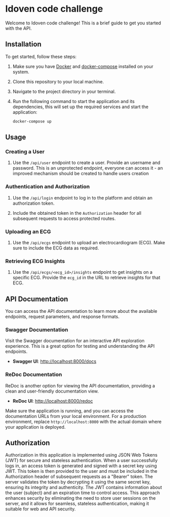 # Idoven code challenge

Welcome to Idoven code challenge! This is a brief guide to get you started with the API.

## Installation

To get started, follow these steps:

1. Make sure you have [Docker](https://www.docker.com/get-started) and [docker-compose](https://docs.docker.com/compose/install/) installed on your system.

2. Clone this repository to your local machine.

3. Navigate to the project directory in your terminal.

4. Run the following command to start the application and its dependencies, this will set up the required services and start the application:

   ```bash
   docker-compose up
## Usage

### Creating a User

1. Use the `/api/user` endpoint to create a user. Provide an username and password. This is an unprotected endpoint, everyone can access it - an improved mechanism should be created to handle users creation

### Authentication and Authorization

1. Use the `/api/login` endpoint to log in to the platform and obtain an authorization token.

2. Include the obtained token in the `Authorization` header for all subsequent requests to access protected routes.

### Uploading an ECG

1. Use the `/api/ecgs` endpoint to upload an electrocardiogram (ECG). Make sure to include the ECG data as required.

### Retrieving ECG Insights

1. Use the `/api/ecgs/<ecg_id>/insights` endpoint to get insights on a specific ECG. Provide the `ecg_id` in the URL to retrieve insights for that ECG.


## API Documentation

You can access the API documentation to learn more about the available endpoints, request parameters, and response formats.

### Swagger Documentation

Visit the Swagger documentation for an interactive API exploration experience. This is a great option for testing and understanding the API endpoints.

- **Swagger UI**: [http://localhost:8000/docs](http://localhost:8000/docs)

### ReDoc Documentation

ReDoc is another option for viewing the API documentation, providing a clean and user-friendly documentation view.

- **ReDoc UI**: [http://localhost:8000/redoc](http://localhost:8000/redoc)

Make sure the application is running, and you can access the documentation URLs from your local environment. For a production environment, replace `http://localhost:8000` with the actual domain where your application is deployed.


## Authorization

Authorization in this application is implemented using JSON Web Tokens (JWT) for secure and stateless authentication. When a user successfully logs in, an access token is generated and signed with a secret key using JWT. This token is then provided to the user and must be included in the Authorization header of subsequent requests as a "Bearer" token. The server validates the token by decrypting it using the same secret key, ensuring its integrity and authenticity. The JWT contains information about the user (subject) and an expiration time to control access. This approach enhances security by eliminating the need to store user sessions on the server, and it allows for seamless, stateless authentication, making it suitable for web and API security.